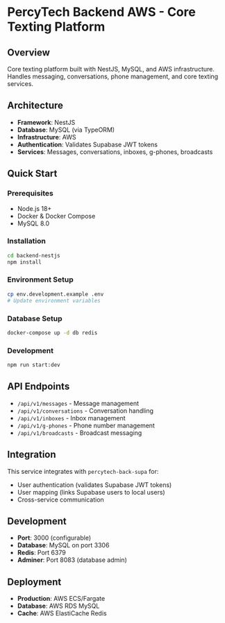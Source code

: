 # PercyTech Backend AWS - Core Texting Platform

## Overview

Core texting platform built with NestJS, MySQL, and AWS infrastructure. Handles messaging, conversations, phone management, and core texting services.

## Architecture

- **Framework**: NestJS
- **Database**: MySQL (via TypeORM)
- **Infrastructure**: AWS
- **Authentication**: Validates Supabase JWT tokens
- **Services**: Messages, conversations, inboxes, g-phones, broadcasts

## Quick Start

### Prerequisites

- Node.js 18+
- Docker & Docker Compose
- MySQL 8.0

### Installation

```bash
cd backend-nestjs
npm install
```

### Environment Setup

```bash
cp env.development.example .env
# Update environment variables
```

### Database Setup

```bash
docker-compose up -d db redis
```

### Development

```bash
npm run start:dev
```

## API Endpoints

- `/api/v1/messages` - Message management
- `/api/v1/conversations` - Conversation handling
- `/api/v1/inboxes` - Inbox management
- `/api/v1/g-phones` - Phone number management
- `/api/v1/broadcasts` - Broadcast messaging

## Integration

This service integrates with `percytech-back-supa` for:

- User authentication (validates Supabase JWT tokens)
- User mapping (links Supabase users to local users)
- Cross-service communication

## Development

- **Port**: 3000 (configurable)
- **Database**: MySQL on port 3306
- **Redis**: Port 6379
- **Adminer**: Port 8083 (database admin)

## Deployment

- **Production**: AWS ECS/Fargate
- **Database**: AWS RDS MySQL
- **Cache**: AWS ElastiCache Redis
